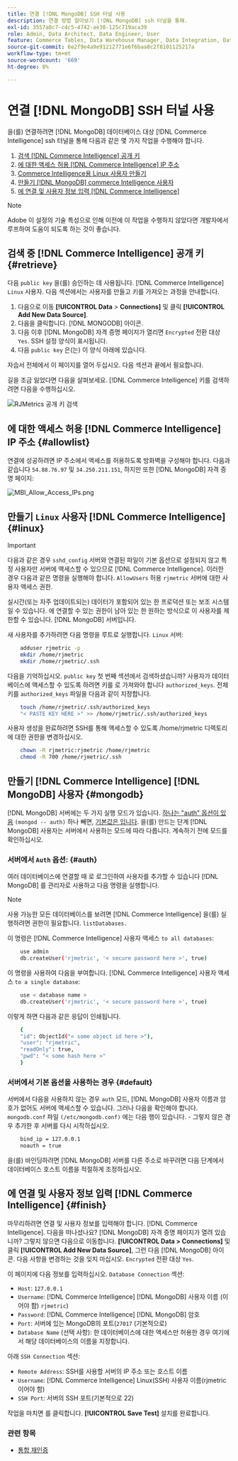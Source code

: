 ```yaml
---
title: 연결 [!DNL MongoDB] SSH 터널 사용
description: 연결 방법 알아보기 [!DNL MongoDB] ssh 터널을 통해.
exl-id: 3557a8c7-c4c5-4742-ae30-125c719aca39
role: Admin, Data Architect, Data Engineer, User
feature: Commerce Tables, Data Warehouse Manager, Data Integration, Data Import/Export
source-git-commit: 6e2f9e4a9e91212771e6f6baa8c2f8101125217a
workflow-type: tm+mt
source-wordcount: '669'
ht-degree: 0%

---
```


# 연결 [!DNL MongoDB] SSH 터널 사용

을(를) 연결하려면 [!DNL MongoDB] 데이터베이스 대상 [!DNL Commerce Intelligence] ssh 터널을 통해 다음과 같은 몇 가지 작업을 수행해야 합니다.

1. [검색 [!DNL Commerce Intelligence] 공개 키](#retrieve)
1. [에 대한 액세스 허용 [!DNL Commerce Intelligence] IP 주소](#allowlist)
1. [Commerce Intelligence용 Linux 사용자 만들기](#linux)
1. [만들기 [!DNL MongoDB] commerce Intelligence 사용자](#mongodb)
1. [에 연결 및 사용자 정보 입력 [!DNL Commerce Intelligence]](#finish)

>[!NOTE]
>
>Adobe 이 설정의 기술 특성으로 인해 이전에 이 작업을 수행하지 않았다면 개발자에서 루프하여 도움이 되도록 하는 것이 좋습니다.

## 검색 중 [!DNL Commerce Intelligence] 공개 키 {#retrieve}

다음 `public key` 을(를) 승인하는 데 사용됩니다. [!DNL Commerce Intelligence] `Linux` 사용자. 다음 섹션에서는 사용자를 만들고 키를 가져오는 과정을 안내합니다.

1. 다음으로 이동 **[!UICONTROL Data** > **Connections]** 및 클릭 **[!UICONTROL Add New Data Source]**.
1. 다음을 클릭합니다. [!DNL MONGODB] 아이콘.
1. 다음 이후 [!DNL MongoDB] 자격 증명 페이지가 열리면 `Encrypted` 전환 대상 `Yes`. SSH 설정 양식이 표시됩니다.
1. 다음 `public key` 은(는) 이 양식 아래에 있습니다.

자습서 전체에서 이 페이지를 열어 두십시오. 다음 섹션과 끝에서 필요합니다.

길을 조금 잃었다면 다음을 살펴보세요. [!DNL Commerce Intelligence] 키를 검색하려면 다음을 수행하십시오.

![RJMetrics 공개 키 검색](../../../assets/MongoDB_Public_Key.gif)<!--{:.zoom}-->

## 에 대한 액세스 허용 [!DNL Commerce Intelligence] IP 주소 {#allowlist}

연결에 성공하려면 IP 주소에서 액세스를 허용하도록 방화벽을 구성해야 합니다. 다음과 같습니다 `54.88.76.97` 및 `34.250.211.151`, 하지만 또한 [!DNL MongoDB] 자격 증명 페이지:

![MBI_Allow_Access_IPs.png](../../../assets/MBI_allow_access_IPs.png)

## 만들기 `Linux` 사용자 [!DNL Commerce Intelligence] {#linux}

>[!IMPORTANT]
>
>다음과 같은 경우 `sshd_config` 서버와 연결된 파일이 기본 옵션으로 설정되지 않고 특정 사용자만 서버에 액세스할 수 있으므로 [!DNL Commerce Intelligence]. 이러한 경우 다음과 같은 명령을 실행해야 합니다. `AllowUsers` 허용 `rjmetric` 서버에 대한 사용자 액세스 권한.

실시간(또는 자주 업데이트되는) 데이터가 포함되어 있는 한 프로덕션 또는 보조 시스템일 수 있습니다. 에 연결할 수 있는 권한이 남아 있는 한 원하는 방식으로 이 사용자를 제한할 수 있습니다. [!DNL MongoDB] 서버입니다.

새 사용자를 추가하려면 다음 명령을 루트로 실행합니다. `Linux` 서버:

```bash
    adduser rjmetric -p
    mkdir /home/rjmetric
    mkdir /home/rjmetric/.ssh
```

다음을 기억하십시오. `public key` 첫 번째 섹션에서 검색하셨습니까? 사용자가 데이터베이스에 액세스할 수 있도록 하려면 키를 로 가져와야 합니다 `authorized_keys`. 전체 키를 `authorized_keys` 파일을 다음과 같이 지정합니다.

```bash
    touch /home/rjmetric/.ssh/authorized_keys
    "< PASTE KEY HERE >" >> /home/rjmetric/.ssh/authorized_keys
```

사용자 생성을 완료하려면 SSH를 통해 액세스할 수 있도록 /home/rjmetric 디렉토리에 대한 권한을 변경하십시오.

```bash
    chown -R rjmetric:rjmetric /home/rjmetric
    chmod -R 700 /home/rjmetric/.ssh
```

## 만들기 [!DNL Commerce Intelligence] [!DNL MongoDB] 사용자 {#mongodb}

[!DNL MongoDB] 서버에는 두 가지 실행 모드가 있습니다. [하나는 &quot;auth&quot; 옵션이 있음](#auth) `(mongod -- auth)` 하나 빼면, [기본값은 입니다](#default). 을(를) 만드는 단계 [!DNL MongoDB] 사용자는 서버에서 사용하는 모드에 따라 다릅니다. 계속하기 전에 모드를 확인하십시오.

### 서버에서 `Auth` 옵션: {#auth}

여러 데이터베이스에 연결할 때 로 로그인하여 사용자를 추가할 수 있습니다 [!DNL MongoDB] 를 관리자로 사용하고 다음 명령을 실행합니다.

>[!NOTE]
>
>사용 가능한 모든 데이터베이스를 보려면 [!DNL Commerce Intelligence] 을(를) 실행하려면 권한이 필요합니다. `listDatabases.`

이 명령은 [!DNL Commerce Intelligence] 사용자 액세스 `to all databases`:

```bash
    use admin
    db.createUser('rjmetric', '< secure password here >', true)
```

이 명령을 사용하여 다음을 부여합니다. [!DNL Commerce Intelligence] 사용자 액세스 `to a single database`:

```bash
    use < database name >
    db.createUser('rjmetric', '< secure password here >', true)
```

이렇게 하면 다음과 같은 응답이 인쇄됩니다.

```bash
    {
    "id": ObjectId("< some object id here >"),
    "user": "rjmetric",
    "readOnly": true,
    "pwd": "< some hash here >"
    }
```

### 서버에서 기본 옵션을 사용하는 경우 {#default}

서버에서 다음을 사용하지 않는 경우 `auth` 모드, [!DNL MongoDB] 사용자 이름과 암호가 없어도 서버에 액세스할 수 있습니다. 그러나 다음을 확인해야 합니다. `mongodb.conf` 파일 `(/etc/mongodb.conf)` 에는 다음 행이 있습니다. - 그렇지 않은 경우 추가한 후 서버를 다시 시작하십시오.

```bash
    bind_ip = 127.0.0.1
    noauth = true
```

을(를) 바인딩하려면 [!DNL MongoDB] 서버를 다른 주소로 바꾸려면 다음 단계에서 데이터베이스 호스트 이름을 적절하게 조정하십시오.

## 에 연결 및 사용자 정보 입력 [!DNL Commerce Intelligence] {#finish}

마무리하려면 연결 및 사용자 정보를 입력해야 합니다. [!DNL Commerce Intelligence]. 다음을 떠나셨나요? [!DNL MongoDB] 자격 증명 페이지가 열려 있습니까? 그렇지 않으면 다음으로 이동합니다. **[!UICONTROL Data > Connections]** 및 클릭 **[!UICONTROL Add New Data Source]**, 그런 다음 [!DNL MongoDB] 아이콘. 다음 사항을 변경하는 것을 잊지 마십시오. `Encrypted` 전환 대상 `Yes`.

이 페이지에 다음 정보를 입력하십시오. `Database Connection` 섹션:

* `Host`: `127.0.0.1`
* `Username`: [!DNL Commerce Intelligence] [!DNL MongoDB] 사용자 이름 (이어야 함) `rjmetric`)
* `Password`: [!DNL Commerce Intelligence] [!DNL MongoDB] 암호
* `Port`: 서버에 있는 MongoDB의 포트(`27017` (기본적으로)
* `Database Name` (선택 사항): 한 데이터베이스에 대한 액세스만 허용한 경우 여기에서 해당 데이터베이스의 이름을 지정합니다.

아래 `SSH Connection` 섹션:

* `Remote Address`: SSH를 사용할 서버의 IP 주소 또는 호스트 이름
* `Username`: [!DNL Commerce Intelligence] Linux(SSH) 사용자 이름(rjmetric이어야 함)
* `SSH Port`: 서버의 SSH 포트(기본적으로 22)

작업을 마치면 를 클릭합니다. **[!UICONTROL Save Test]** 설치를 완료합니다.

### 관련 항목

* [통합 재인증](https://experienceleague.adobe.com/docs/commerce-knowledge-base/kb/how-to/mbi-reauthenticating-integrations.html)
